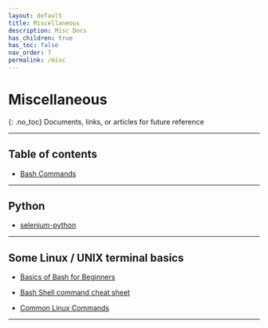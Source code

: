 ```yaml
---
layout: default
title: Miscellaneous
description: Misc Docs
has_children: true
has_toc: false
nav_order: 7
permalink: /misc
---
```


# Miscellaneous
{: .no_toc}
Documents, links, or articles for future reference

---

## Table of contents
- [Bash Commands](../misc/bash.md)


---
## Python

- [selenium-python](https://selenium-python.readthedocs.io/navigating.html)

---

## Some Linux / UNIX terminal basics

- [Basics of Bash for Beginners](https://towardsdatascience.com/basics-of-bash-for-beginners-92e53a4c117a)

- [Bash Shell command cheat sheet](https://www.educative.io/blog/bash-shell-command-cheat-sheet)

- [Common Linux Commands](https://wiki.cs.astate.edu/index.php/Common_Linux_Commands)

---